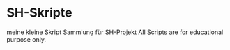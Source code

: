 # SH-Skripte
meine kleine Skript Sammlung für SH-Projekt
All Scripts are for educational purpose only.

